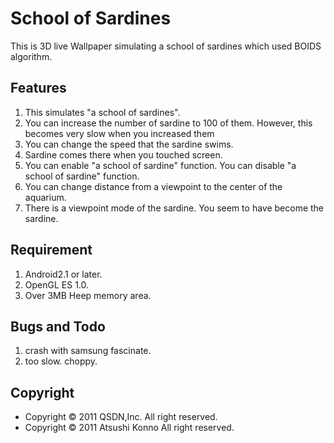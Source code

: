 School of Sardines
==================
This is 3D live Wallpaper simulating a school of sardines which used BOIDS algorithm.

Features
--------
1) This simulates "a school of sardines".
2) You can increase the number of sardine to 100 of them.
   However, this becomes very slow when you increased them
3) You can change the speed that the sardine swims.
4) Sardine comes there when you touched screen.
5) You can enable "a school of sardine" function.
You can disable "a school of sardine" function.
6) You can change distance from a viewpoint to the center of the aquarium.
7) There is a viewpoint mode of the sardine. You seem to have become the sardine.

Requirement
-----------
1) Android2.1 or later.
2) OpenGL ES 1.0.
3) Over 3MB Heep memory area.

Bugs and Todo
-------------
1) crash with samsung fascinate.
2) too slow. choppy.


Copyright
---------
  * Copyright &copy; 2011 QSDN,Inc. All right reserved.
  * Copyright &copy; 2011 Atsushi Konno All right reserved.

